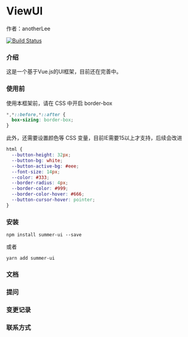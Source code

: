 # ViewUI
作者：anotherLee

[![Build Status](https://travis-ci.org/anotherLee/SummerUI.svg?branch=master)](https://travis-ci.org/anotherLee/SummerUI)



### 介绍

这是一个基于Vue.js的UI框架，目前还在完善中。



### 使用前

使用本框架前，请在 CSS 中开启 border-box

```css
*,*::before,*::after {
  box-sizing: border-box;
}
```

此外，还需要设置颜色等 CSS 变量，目前IE需要15以上才支持，后续会改进

```css
html {
  --button-height: 32px;
  --button-bg: white;
  --button-active-bg: #eee;
  --font-size: 14px;
  --color: #333;
  --border-radius: 4px;
  --border-color: #999;
  --border-color-hover: #666;
  --button-cursor-hover: pointer;
}
```



### 安装

```
npm install summer-ui --save
```

或者

```
yarn add summer-ui
```



### 文档



### 提问



### 变更记录



### 联系方式


